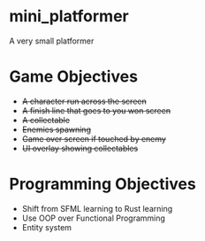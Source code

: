 mini_platformer
===============

A very small platformer

Game Objectives
===============

* ~~A character run across the screen~~
* ~~A finish line that goes to you won screen~~
* ~~A collectable~~
* ~~Enemies spawning~~
* ~~Game over screen if touched by enemy~~
* ~~UI overlay showing collectables~~

Programming Objectives
======================

* Shift from SFML learning to Rust learning
* Use OOP over Functional Programming
* Entity system


